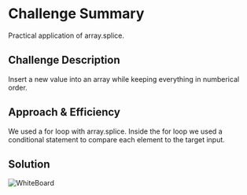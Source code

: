 # Challenge Summary
<!-- Short summary or background information -->
Practical application of array.splice. 
## Challenge Description
<!-- Description of the challenge -->
Insert a new value into an array while keeping everything in numberical order. 
## Approach & Efficiency
<!-- What approach did you take? Why? What is the Big O space/time for this approach? -->
We used a for loop with array.splice. Inside the for loop we used a conditional statement to compare each element to the target input. 
## Solution
![WhiteBoard]('/assets/array-shift.jpg)
